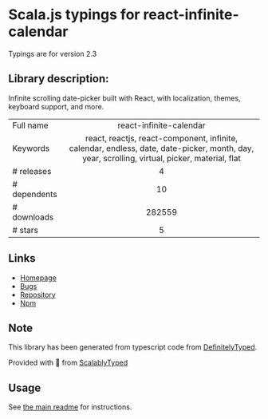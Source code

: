 
# Scala.js typings for react-infinite-calendar

Typings are for version 2.3

## Library description:
Infinite scrolling date-picker built with React, with localization, themes, keyboard support, and more.

|                    |                 |
| ------------------ | :-------------: |
| Full name          | react-infinite-calendar |
| Keywords           | react, reactjs, react-component, infinite, calendar, endless, date, date-picker, month, day, year, scrolling, virtual, picker, material, flat |
| # releases         | 4 |
| # dependents       | 10 |
| # downloads        | 282559 |
| # stars            | 5 |

## Links
- [Homepage](https://github.com/clauderic/react-infinite-calendar)
- [Bugs](https://github.com/clauderic/react-infinite-calendar/issues)
- [Repository](https://github.com/clauderic/react-infinite-calendar)
- [Npm](https://www.npmjs.com/package/react-infinite-calendar)
    


## Note
This library has been generated from typescript code from [DefinitelyTyped](https://definitelytyped.org).

Provided with :purple_heart: from [ScalablyTyped](https://github.com/oyvindberg/ScalablyTyped)

## Usage
See [the main readme](../../readme.md) for instructions.


